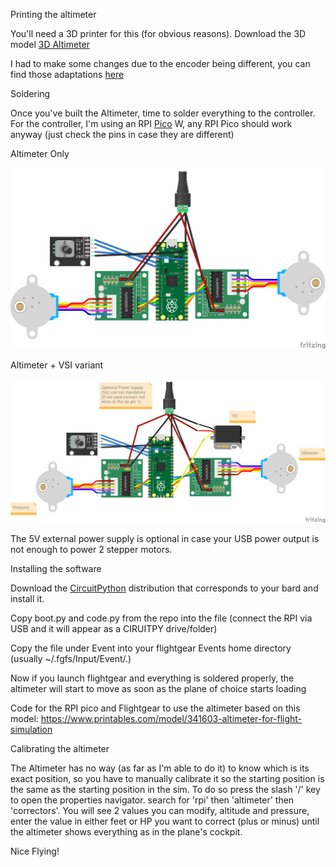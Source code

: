 
Printing the altimeter

You'll need a 3D printer for this (for obvious reasons). Download the 3D model [3D Altimeter](https://www.printables.com/model/341603-altimeter-for-flight-simulation)

I had to make some changes due to the encoder being different, you can find those adaptations [here](https://www.printables.com/model/745500-altimeter-modifcation-of-two-pieces-from-original-)

Soldering

Once you've built the Altimeter, time to solder everything to the controller. For the controller, I'm using an RPI [Pico](https://thepihut.com/products/raspberry-pi-pico) W, any RPI Pico should work anyway (just check the pins in case they are different)

Altimeter Only

![Circuit diagram](https://github.com/zayamatias/flightgear/blob/main/pico/altimeter/Altimeter_bb.png?raw=true)

Altimeter + VSI variant

![Circuit diagram](https://github.com/zayamatias/flightgear/blob/main/pico/altimeter/Altimeter+vsi_bb.png?raw=true)

The 5V external power supply is optional in case your USB power output is not enough to power 2 stepper motors.

Installing the software

Download the [CircuitPython](https://circuitpython.org/downloads) distribution that corresponds to your bard and install it.

Copy boot.py and code.py from the repo into the file (connect the RPI via USB and it will appear as a CIRUITPY drive/folder)

Copy the file under Event into your flightgear Events home directory (usually ~/.fgfs/Input/Event/.)

Now if you launch flightgear and everything is soldered properly, the altimeter will start to move as soon as the plane of choice starts loading

Code for the RPI pico and Flightgear to use the altimeter based on this model: https://www.printables.com/model/341603-altimeter-for-flight-simulation

Calibrating the altimeter

The Altimeter has no way (as far as I'm able to do it) to know which is its exact position, so you have to manually calibrate it so the starting position is the same as the starting position in the sim. To do so press the slash '/' key to open the properties navigator. search for 'rpi' then 'altimeter' then 'correctors'. You will see 2 values you can modify, altitude and pressure, enter the value in either feet or HP you want to correct (plus or minus) until the altimeter shows everything as in the plane's cockpit.

Nice Flying!




